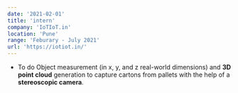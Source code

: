 ```yaml
---
date: '2021-02-01'
title: 'intern'
company: 'IoTIoT.in'
location: 'Pune'
range: 'Feburary - July 2021'
url: 'https://iotiot.in/'
---
```


- To do Object measurement (in x, y, and z real-world dimensions) and __3D point cloud__ generation to capture cartons from pallets with the help of a __stereoscopic camera__.

